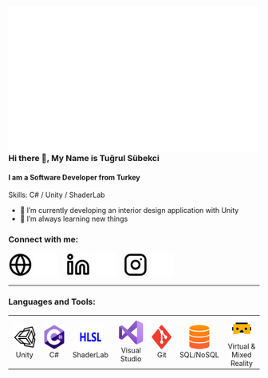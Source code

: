 <a href="#tugrulsubekci">
  <img src="https://github.com/tugrulsubekci/github-stats-transparent/blob/output/generated/overview.svg" alt="macropower" align="right" />
</a>

### Hi there 👋, My Name is Tuğrul Sübekci
#### I am a Software Developer from Turkey

Skills: C# / Unity / ShaderLab

- 🔭 I’m currently developing an interior design application with Unity
- 🌱 I’m always learning new things
### Connect with me:

[![website](./img/globe-light.svg)](https://tugrulsubekci.me#gh-light-mode-only)
[![website](./img/globe-dark.svg)](https://tugrulsubekci.me#gh-dark-mode-only)
&nbsp;&nbsp;
[![website](./img/linkedin-light.svg)](https://linkedin.com/in/tugrulsubekci#gh-light-mode-only)
[![website](./img/linkedin-dark.svg)](https://linkedin.com/in/tugrulsubekci#gh-dark-mode-only)
&nbsp;&nbsp;
[![website](./img/instagram-light.svg)](https://instagram.com/tugrulsubekci#gh-light-mode-only)
[![website](./img/instagram-dark.svg)](https://instagram.com/tugrulsubekci#gh-dark-mode-only)

---

### Languages and Tools:
<table>
  <tr>
    <td align="center" width="96">
      <a>
        <img src="./img/unity.svg" width="48" height="48" alt="Unity" />
      </a>
      <br>Unity
    </td>
    <td align="center" width="96">
      <a>
        <img src="./img/csharp.svg" width="48" height="48" alt="C#" />
      </a>
      <br>C#
    </td>
    <td align="center" width="96">
      <a>
        <img src="./img/hlsl.svg" width="48" height="48" alt="ShaderLab" />
      </a>
      <br>ShaderLab
    </td>
    <td align="center" width="96">
      <a>
        <img src="./img/visual-studio.svg" width="48" height="48" alt="Visual Studio" />
      </a>
      <br>Visual Studio
    </td>
    <td align="center" width="96">
      <a>
        <img src="./img/git.svg" width="48" height="48" alt="Git" />
      </a>
      <br>Git
    </td>
    <td align="center" width="96"> 
      <a>
        <img src="./img/database.png" width="48" height="48" alt="Database" />
      </a>
      <br>SQL/NoSQL
    </td>
    <td align="center"  width="96">
      <a>
        <img src="./img/vr.svg" width="48" height="48" alt="Virtual Reality" />
      </a>
      <br>Virtual & Mixed Reality
    </td>
  </tr>
</table>
